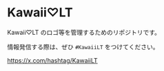 # Kawaii♡LT

Kawaii♡LT のロゴ等を管理するためのリポジトリです。

情報発信する際は、ぜひ `#KawaiiLT` をつけてください。

https://x.com/hashtag/KawaiiLT
